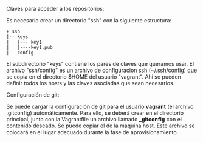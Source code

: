 Claves para acceder a los repositorios:

Es necesario crear un directorio "ssh" con la siguiente estructura:

	+ ssh
	|-- keys
	|	|--- key1
	|	|----key1.pub
	|-- config

El subdirectorio "keys" contiene los pares de claves que queramos usar.
El archivo "ssh/config" es un archivo de configuracion ssh (~/.ssh/config) que se copia en el directorio $HOME del usuario "vagrant". Ahi se pueden definir todos los hosts y las claves asociadas que sean necesarios.

Configuración de git:

Se puede cargar la configuración de git para el usuario **vagrant** (el archivo .gitconfig) automáticamente.
Para ello, se deberá crear en el directorio principal, junto con la Vagrantfile un archivo llamado **_gitconfig** con el contenido deseado. Se puede copiar el de la máquina host.
Este archivo se colocará en el lugar adecuado durante la fase de aprovisionamiento.